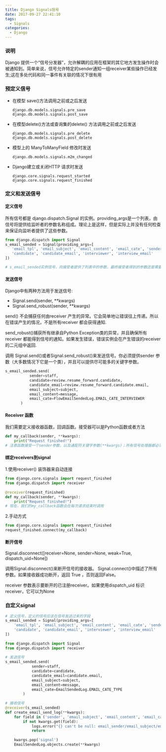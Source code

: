 ```yaml
---
title: Django Signals信号
date: 2017-09-27 22:41:10
tags:
  - Signals
categories:
  - Django
---
```

### 说明

Django 提供一个“信号分发器”，允许解耦的应用在框架的其它地方发生操作时会被通知到。简单来说，信号允许特定的sender通知一组receiver某些操作已经发生;这在多处代码和同一事件有关联的情况下很有用

### 预定义信号
- 在模型 save()方法调用之前或之后发送
    ```
    django.db.models.signals.pre_save 
    django.db.models.signals.post_save
    ```
- 在模型delete()方法或查询集的delete() 方法调用之前或之后发送
    ```
    django.db.models.signals.pre_delete
    django.db.models.signals.post_delete
    ```
- 模型上的 ManyToManyField 修改时发送
    ```
    django.db.models.signals.m2m_changed
    ```
- Django建立或关闭HTTP 请求时发送
    ```
    django.core.signals.request_started
    django.core.signals.request_finished
    ```

### 定义和发送信号
#### 定义信号
所有信号都是 django.dispatch.Signal 的实例。providing_args是一个列表，由信号将提供给监听者的参数名称组成。理论上是这样，但是实际上并没有任何检查来保证向监听者提供了这些参数。
 ```python
 from django.dispatch import Signal
 s_email_sended = Signal(providing_args=[
    'email_tpl', 'email_subject', 'email_content', 'email_cate', 'sender', 'position',
    'candidate', 'candidate_email', 'interviewer', 'interview_email'
])
 
# s_email_sended实例信号，向接受者提供了列表中的参数，最终接受者得到的参数还是需要看send()发送过来的参数
 ```
 
 #### 发送信号
 Django中有两种方法用于发送信号:
 
- Signal.send(sender, **kwargs)
- Signal.send_robust(sender, **kwargs)

send()  不会捕获任何由receiver 产生的异常。它会简单地让错误往上传递。所以在错误产生的情况，不是所有receiver 都会获得通知.

send_robust()捕获所有继承自Python Exception类的异常，并且确保所有receiver 都能得到信号的通知。如果发生错误，错误实例会在产生错误的receiver 的二元组中返回.

调用 Signal.send()或者Signal.send_robust()来发送信号。你必须提供sender 参数（大多数情况下它是一个类），并且可以提供尽可能多的关键字参数。
 ```python
 s_email_sended.send(
            sender=staff,
            candidate=review.resume_forward.candidate,
            candidate_email=review.resume_forward.candidate.email,
            email_subject=subject,
            email_content=message,
            email_cate=FlowEmailSendedLog.EMAIL_CATE_INTERVIEWER
        )
 ```
 
#### Receiver 函数
我们需要定义接收器函数，回调函数。接受器可以是Python函数或者方法
```python
def my_callback(sender, **kwargs):
    print("Request finished!")
# 注意函数接受一个sender参数，以及通配符关键字参数(**kwargs)；所有信号处理器都必须接受这些参数
```
#### 绑定receivers到signal

1.使用receiver() 装饰器来自动连接
```python
from django.core.signals import request_finished
from django.dispatch import receiver
 
@receiver(request_finished)
def my_callback(sender, **kwargs):
    print("Request finished!")
# 现在，我们的my_callback函数会在每次请求结束时调用
```
2.手动方式
```python
from django.core.signals import request_finished
request_finished.connect(my_callback)
```
 
 #### 断开信号
  Signal.disconnect([receiver=None, sender=None, weak=True, dispatch_uid=None])
  
  调用Signal.disconnect()来断开信号的接收器。 Signal.connect()中描述了所有参数。如果接收器成功断开，返回 True ，否则返回False。

receiver 参数表示要断开的已注册receiver。如果使用dispatch_uid 标识receiver，它可以为None
 
 
### 自定义signal
```python
# 定义信号，定义的信号应该在信号发送过来的字段
s_email_sended = Signal(providing_args=[
    'email_tpl', 'email_subject', 'email_content', 'email_cate', 'sender', 'position',
    'candidate', 'candidate_email', 'interviewer', 'interview_email'
])
 
from django.dispatch import Signal
from django.dispatch import receiver
 
# 发送信号
s_email_sended.send(
            sender=staff,
            candidate=candidate,
            candidate_email=candidate.email,
            email_subject=subject,
            email_content=message,
            email_cate=EmailSendedLog.EMAIL_CATE_TYPE
        )
 
# 接收信号
@receiver(s_email_sended)
def create_email_send_log(**kwargs):
    for field in ('sender', 'email_subject', 'email_content', 'email_cate'):
        if not kwargs.get(field):
            logs.error("{} can't be null: email_sender/email_subject/email_content/email_cate".format(field))
            return
 
    kwargs.pop('signal')
    EmailSendedLog.objects.create(**kwargs)
```



